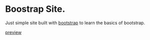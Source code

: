# Boostrap Site.

Just simple site built with [bootstrap](https://getbootstrap.com/docs/5.3/getting-started/introduction/) to learn the basics of bootstrap.

[preview](https://eucaue.github.io/bootstrap-site/)
